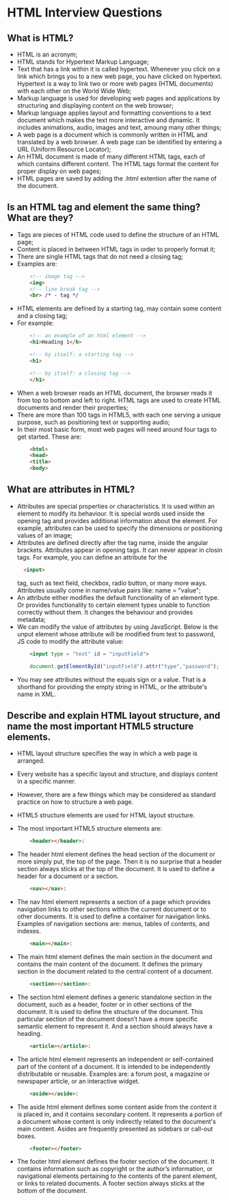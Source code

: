 # HTML Interview Questions

## What is HTML?
* HTML is an acronym;
* HTML stands for Hypertext Markup Language;
* Text that has a link within it is called hypertext.  Whenever you click on a link which brings you to a new web page, you have clicked on hypertext.  Hypertext is a way to link two or more web pages (HTML documents) with each other on the World Wide Web;
* Markup language is used for developing web pages and applications by structuring and displaying content on the web browser;
* Markup language applies layout and formatting conventions to a text document which makes the text more interactive and dynamic.  It includes animations, audio, images and text, amoung many other things;
* A web page is a document which is commonly written in HTML and translated by a web browser.  A web page can be identified by entering a URL (Uniform Resource Locator);
* An HTML document is made of many different HTML tags, each of which contains different content.  The HTML tags format the content for proper display on web pages;
* HTML pages are saved by adding the .html extention after the name of the document.

## Is an HTML tag and element the same thing?  What are they?
* Tags are pieces of HTML code used to define the structure of an HTML page;
* Content is placed in between HTML tags in order to properly format it;
* There are single HTML tags that do not need a closing tag;
* Examples are:
    ```html
        <!-- image tag -->
        <img> 
        <!-- line break tag -->
        <br> /* - tag */
    ```
* HTML elements are defined by a starting tag, may contain some content and a closing tag;  
* For example:
    ```html
        <!-- an example of an html element -->
        <h1>Heading 1</h> 

        <!-- by itself: a starting tag -->
        <h1>

        <!-- by itself: a closing tag -->
        </h1>
    ```
* When a web browser reads an HTML document, the browser reads it from top to bottom and left to right.  HTML tags are used to create HTML documents and render their properties;
* There are more than 100 tags in HTML5, with each one serving a unique purpose, such as positioning text or supporting audio;
* In their most basic form, most web pages will need around four tags to get started.  These are:
    ```html
        <html> 
        <head>
        <title>
        <body>
    ```

## What are attributes in HTML?
* Attributes are special properties or characteristics.  It is used within an element to modify its behaviour.  It is special words used inside the opening tag and provides additional information about the element.  For example, attributes can be used to specify the dimensions or positioning values of an image;
* Attributes are defined directly after the tag name, inside the angular brackets.  Attributes appear in opening tags.  It can never appear in closin tags.  For example, you can define an attribute for the 
  ```html
    <input> 
   ```
    tag, such as text field, checkbox, radio button, or many more ways.  Attributes usually come in name/value pairs like: name = "value";
* An attribute either modifies the default functionality of an element type.  Or provides functionality to certain element types unable to function correctly without them.  It changes the behaviour and provides metadata;
* We can modify the value of attributes by using JavaScript.  Below is the unput element whose attribute will be modified from text to password, JS code to modify the attribute value:  
    ```html
        <input type = "text" id = "inputField">
    ```
    ```js
        document.getElementById("inputField").attr("type","password");
    ```  
* You may see attributes without the equals sign or a value.  That is a shorthand for providing the empty string in HTML, or the attribute's name in XML. 
  
## Describe and explain HTML layout structure, and name the most important HTML5 structure elements.
* HTML layout structure specifies the way in which a web page is arranged.
* Every website has a specific layout and structure, and displays content in a specific manner. 
* However, there are a few things which may be considered as standard practice on how to structure a web page.
* HTML5 structure elements are used for HTML layout structure.
* The most important HTML5 structure elements are:
  
    ```html
        <header></header>: 
    ```
* The header html element defines the head section of the document or more simply put, the top of the page. Then it is no surprise that a header section always sticks at the top of the document. It is used to define a header for a document or a section.

    ```html
        <nav></nav>: 
    ```
* The nav html element represents a section of a page which provides navigation links to other sections within the current document or to other documents. It is used to define a container for navigation links.  Examples of navigation sections are: menus, tables of contents, and indexes.

    ```html
        <main></main>: 
    ```
* The main html element defines the main section in the document and contains the main content of the document.  It defines the primary section in the document related to the central content of a document.

    ```html
        <section></section>: 
    ```  
* The section html element defines a generic standalone section in the document, such as a header, footer or in other sections of the document. It is used to define the structure of the document.  This particular section of the document doesn’t have a more specific semantic element to represent it.  And a section should always have a heading.

    ```html
        <article></article>: 
    ``` 
* The article html element represents an independent or self-contained part of the content of a document.  It is intended to be independently distributable or reusable. Examples are: a forum post, a magazine or newspaper article, or an interactive widget.

    ```html
        <aside></aside>: 
    ```
* The aside html element defines some content aside from the content it is placed in, and it contains secondary content.  It represents a portion of a document whose content is only indirectly related to the document's main content. Asides are frequently presented as sidebars or call-out boxes.

    ```html
        <footer></footer> 
    ```
* The footer html element defines the footer section of the document. It contains information such as copyright or the author’s information, or navigational elements pertaining to the contents of the parent element, or links to related documents.  A footer section always sticks at the bottom of the document.
